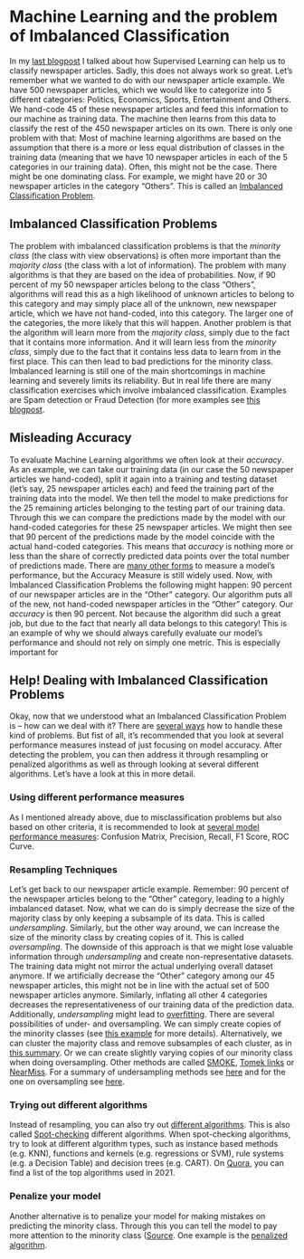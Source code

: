 

# Machine Learning and the problem of Imbalanced Classification
In my [last blogpost](https://brittarude.github.io/blog/2021/11/18/supervised-learning) I talked about how Supervised Learning can help us to classify newspaper articles. Sadly, this does not always work so great. Let’s remember what we wanted to do with our newspaper article example. We have 500 newspaper articles, which we would like to categorize into 5 different categories: Politics, Economics, Sports, Entertainment and Others. We hand-code 45 of these newspaper articles and feed this information to our machine as training data. The  machine then learns from this data to classify the rest of the 450 newspaper articles on its own. There is only one problem with that: Most of machine learning algorithms are based on the assumption that there is a more or less equal distribution of classes in the training data (meaning that we have 10 newspaper articles in each of the 5 categories in our training data). Often, this might not be the case. There might be one dominating class. For example, we might have 20 or 30 newspaper articles in the category “Others”. This is called an [Imbalanced Classification Problem]( https://machinelearningmastery.com/what-is-imbalanced-classification/).
## Imbalanced Classification Problems 
The problem with imbalanced classification problems is that the *minority class* (the class with view observations) is often more important than the *majority class* (the class with a lot of information). The problem with many algorithms is that they are based on the idea of probabilities. Now, if 90 percent of my 50 newspaper articles belong to the class “Others”, algorithms will read this as a high likelihood of unknown articles to belong to this category and may simply place all of the unknown, new newspaper article, which we have not hand-coded, into this category. The larger one of the categories, the more likely that this will happen. 
Another problem is that the algorithm will learn more from the *majority class*, simply due to the fact that it contains more information. And it will learn less from the *minority class*, simply due to the fact that it contains less data to learn from in the first place. This can then lead to bad predictions for the minority class.  
Imbalanced learning is still one of the main shortcomings in machine learning and severely limits its reliability. But in real life there are many classification exercises which involve imbalanced classification. Examples are Spam detection or Fraud Detection (for more examples see [this blogpost]( https://machinelearningmastery.com/what-is-imbalanced-classification/). 
## Misleading Accuracy 
To evaluate Machine Learning algorithms we often look at their *accuracy*. As an example, we can take our training data (in our case the 50 newspaper articles we hand-coded), split it again into a training and testing dataset (let’s say, 25 newspaper articles each) and feed the training part of the training data into the model. We then tell the model to make predictions for the 25 remaining articles belonging to the testing part of our training data. Through this we can compare the predictions made by the model with our hand-coded categories for these 25 newspaper articles. We might then see that 90 percent of the predictions made by the model coincide with the actual hand-coded categories. This means that *accuracy* is nothing more or less than the share of correctly predicted data points over the total number of predictions made. There are [many other forms](https://algorithmia.com/blog/the-value-of-model-accuracy) to measure a model’s performance, but the Accuracy Measure is still widely used. 
Now, with Imbalanced Classification Problems the following might happen: 90 percent of our newspaper articles are in the “Other” category. Our algorithm puts all of the new, not hand-coded newspaper articles in the “Other” category. Our *accuracy* is then 90 percent. Not because the algorithm did such a great job, but due to the fact that nearly all data belongs to this category! This is an example of why we should always carefully evaluate our model’s performance and should not rely on simply one metric. This is especially important for 
## Help! Dealing with Imbalanced Classification Problems
Okay, now that we understood what an Imbalanced Classification Problem is – how can we deal with it? There are [several ways](https://www.analyticsvidhya.com/blog/2020/07/10-techniques-to-deal-with-class-imbalance-in-machine-learning/) how to handle these kind of problems. But fist of all, it’s recommended that you look at several performance measures instead of just focusing on model accuracy. After detecting the problem, you can then address it through resampling or penalized algorithms as well as through looking at several different algorithms. Let’s have a look at this in more detail. 
### Using different performance measures 
As I mentioned already above, due to misclassification problems but also based on other criteria, it is recommended to look at [several model performance measures]( https://www.analyticsvidhya.com/blog/2020/07/10-techniques-to-deal-with-class-imbalance-in-machine-learning/): Confusion Matrix, Precision, Recall, F1 Score, ROC Curve.  
### Resampling Techniques 
Let’s get back to our newspaper article example. Remember: 90 percent of the newspaper articles belong to the “Other” category, leading to a highly imbalanced dataset. Now, what we can do is simply decrease the size of the majority class by only keeping a subsample of its data. This is called *undersampling*. Similarly, but the other way around, we can increase the size of the minority class by creating copies of it. This is called *oversampling*. The downside of this approach is that we might lose valuable information through *undersampling* and create non-representative datasets. The training data might not mirror the actual underlying overall dataset anymore. If we artificially decrease the “Other” category among our 45 newspaper articles, this might not be in line with the actual set of 500 newspaper articles anymore. Similarly, inflating all other 4 categories decreases the representativeness of our training data of the prediction data. Additionally, *undersampling* might lead to [overfitting](https://brittarude.github.io/blog/2021/11/18/supervised-learning). 
There are several possibilities of under- and oversampling. We can simply create copies of the minority classes (see [this example](https://medium.com/analytics-vidhya/undersampling-and-oversampling-an-old-and-a-new-approach-4f984a0e8392) for more details). Alternatively, we can cluster the majority class and remove subsamples of each cluster, as in [this summary](https://www.analyticsvidhya.com/blog/2020/07/10-techniques-to-deal-with-class-imbalance-in-machine-learning/). Or we can create slightly varying copies of our minority class when doing oversampling. Other methods are called [SMOKE]( https://machinelearningmastery.com/smote-oversampling-for-imbalanced-classification/), [Tomek links](https://www.analyticsvidhya.com/blog/2020/07/10-techniques-to-deal-with-class-imbalance-in-machine-learning/) or [NearMiss](https://imbalanced-learn.org/dev/references/generated/imblearn.under_sampling.NearMiss.html). For a summary of undersampling methods see [here](https://imbalanced-learn.org/dev/references/generated/imblearn.under_sampling.NearMiss.html) and for the one on oversampling see [here]( https://imbalanced-learn.org/dev/references/over_sampling.html).     
### Trying out different algorithms 
Instead of resampling, you can also try out [different algorithms](https://machinelearningmastery.com/tactics-to-combat-imbalanced-classes-in-your-machine-learning-dataset/). This is also called [Spot-checking]( https://machinelearningmastery.com/why-you-should-be-spot-checking-algorithms-on-your-machine-learning-problems/) different algorithms. When spot-checking algorithms, try to look at different algorithm types, such as instance based methods (e.g. KNN), functions and kernels (e.g. regressions or SVM), rule systems (e.g. a Decision Table) and decision trees (e.g. CART). On [Quora]( https://www.quora.com/Machine-Learning/What-are-some-machine-learning-algorithms-that-you-should-always-have-a-strong-understanding-of-and-why), you can find a list of the top algorithms used in 2021. 
### Penalize your model
Another alternative is to penalize your model for making mistakes on predicting the minority class. Through this you can tell the model to pay more attention to the minority class ([Source](https://machinelearningmastery.com/tactics-to-combat-imbalanced-classes-in-your-machine-learning-dataset/). One example is the [penalized algorithm](https://www.analyticsvidhya.com/blog/2020/07/10-techniques-to-deal-with-class-imbalance-in-machine-learning/). 

